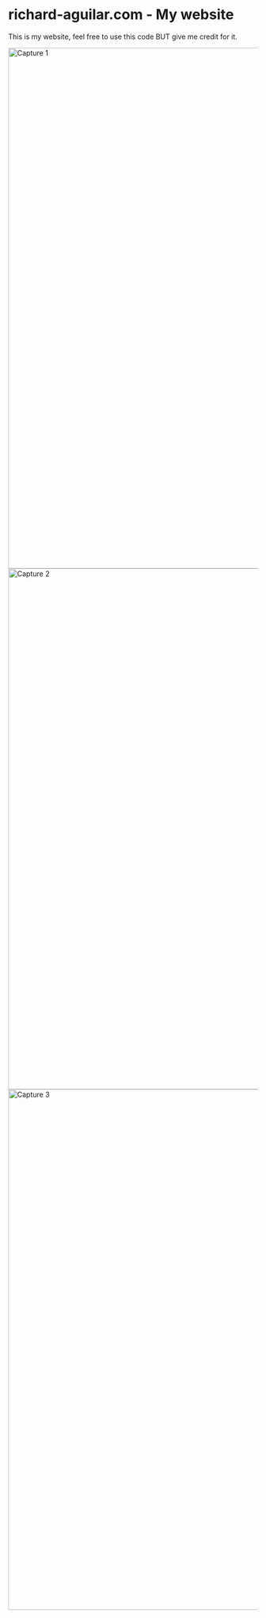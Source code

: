 # richard-aguilar.com - My website

This is my website, feel free to use this code BUT give me credit for it.

<img width="1050" alt="Capture 1" src="https://res.cloudinary.com/batcode/image/upload/v1680644530/t4zla9ouxcbj66jglkda.png">

<img width="1050" alt="Capture 2" src="https://res.cloudinary.com/batcode/image/upload/v1680644530/xlyxmhm4r0mk8qg682pv.png">

<img width="1050" alt="Capture 3" src="https://res.cloudinary.com/batcode/image/upload/v1680644530/fbxvbrtappbiwlmud32h.png">
